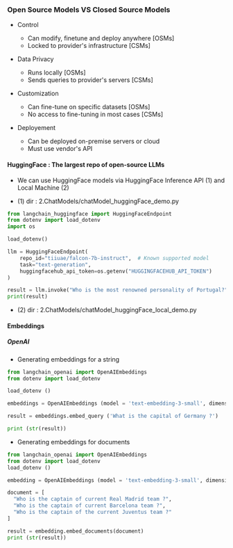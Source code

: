 ### Open Source Models VS Closed Source Models

- Control

  - Can modify, finetune and deploy anywhere [OSMs]
  - Locked to provider's infrastructure [CSMs]

- Data Privacy

  - Runs locally [OSMs]
  - Sends queries to provider's servers [CSMs]

- Customization

  - Can fine-tune on specific datasets [OSMs]
  - No access to fine-tuning in most cases [CSMs]

- Deployement

  - Can be deployed on-premise servers or cloud
  - Must use vendor's API

#### HuggingFace : The largest repo of open-source LLMs

- We can use HuggingFace models via HuggingFace Inference API (1) and Local Machine (2)

- (1) dir : 2.ChatModels/chatModel_huggingFace_demo.py

```python
from langchain_huggingface import HuggingFaceEndpoint
from dotenv import load_dotenv
import os

load_dotenv()

llm = HuggingFaceEndpoint(
    repo_id="tiiuae/falcon-7b-instruct",  # Known supported model
    task="text-generation",
    huggingfacehub_api_token=os.getenv("HUGGINGFACEHUB_API_TOKEN")
)

result = llm.invoke("Who is the most renowned personality of Portugal?")
print(result)
```

- (2) dir : 2.ChatModels/chatModel_huggingFace_local_demo.py

#### Embeddings

##### OpenAI

- Generating embeddings for a string

```python
from langchain_openai import OpenAIEmbeddings
from dotenv import load_dotenv

load_dotenv ()

embeddings = OpenAIEmbeddings (model = 'text-embedding-3-small', dimensions = 100)

result = embeddings.embed_query ('What is the capital of Germany ?')

print (str(result))
```

- Generating embeddings for documents

```python
from langchain_openai import OpenAIEmbeddings
from dotenv import load_dotenv
load_dotenv ()

embedding = OpenAIEmbeddings (model = 'text-embedding-3-small', dimensions = 100)

document = [
  "Who is the captain of current Real Madrid team ?",
  "Who is the captain of current Barcelona team ?",
  "Who is the captain of the current Juventus team ?"
]

result = embedding.embed_documents(document)
print (str(result))
```
